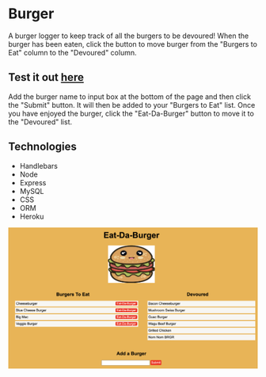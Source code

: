 # Burger

A burger logger to keep track of all the burgers to be devoured! When the burger has been eaten, click the button to move burger from the "Burgers to Eat" column to the "Devoured" column.

## Test it out [here](https://fathomless-tundra-95725.herokuapp.com/)

Add the burger name to input box at the bottom of the page and then click the "Submit" button. It will then be added to your "Burgers to Eat" list. Once you have enjoyed the burger, click the "Eat-Da-Burger" button to move it to the "Devoured" list.

## Technologies

- Handlebars
- Node
- Express
- MySQL
- CSS
- ORM
- Heroku

![](public/assets/img/screenShot.png)